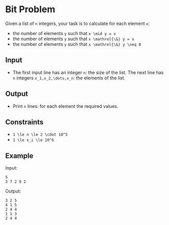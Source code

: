 # Bit Problem 

Given a list of ```n``` integers, your task is to calculate for each element ```x```:

- the number of elements ```y``` such that ```x \mid y = x```
- the number of elements ```y``` such that ```x \mathrel{\&} y = x```
- the number of elements ```y``` such that ```x \mathrel{\&} y \neq 0```

## Input
- The first input line has an integer ```n```: the size of the list.
The next line has ```n``` integers ```x_1,x_2,\dots,x_n```: the elements of the list.
## Output
- Print ```n``` lines: for each element the required values.
## Constraints

- ```1 \le n \le 2 \cdot 10^5```
- ```1 \le x_i \le 10^6```

## Example
Input:
```
5
3 7 2 9 2
```

Output:
```
3 2 5
4 1 5
2 4 4
1 1 3
2 4 4
```
